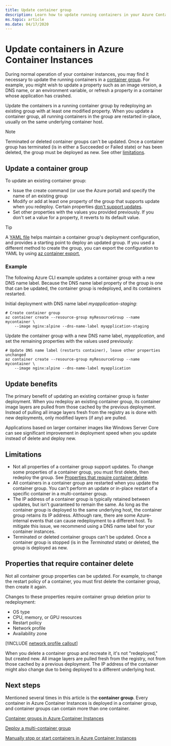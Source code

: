 ```yaml
---
title: Update container group
description: Learn how to update running containers in your Azure Container Instances container groups.
ms.topic: article
ms.date: 04/17/2020
---
```


# Update containers in Azure Container Instances

During normal operation of your container instances, you may find it necessary to update the running containers in a [container group](./container-instances-container-groups.md). For example, you might wish to update a property such as an image version, a DNS name, or an environment variable, or refresh a property in a container whose application has crashed.

Update the containers in a running container group by redeploying an existing group with at least one modified property. When you update a container group, all running containers in the group are restarted in-place, usually on the same underlying container host.

> [!NOTE]
> Terminated or deleted container groups can't be updated. Once a container group has terminated (is in either a Succeeded or Failed state) or has been deleted, the group must be deployed as new. See other [limitations](#limitations).

## Update a container group

To update an existing container group:

* Issue the create command (or use the Azure portal) and specify the name of an existing group 
* Modify or add at least one property of the group that supports update when you redeploy. Certain properties [don't support updates](#properties-that-require-container-delete).
* Set other properties with the values you provided previously. If you don't set a value for a property, it reverts to its default value.

> [!TIP]
> A [YAML file](./container-instances-container-groups.md#deployment) helps maintain a container group's deployment configuration, and provides a starting point to deploy an updated group. If you used a different method to create the group, you can export the configuration to YAML by using [az container export][az-container-export], 

### Example

The following Azure CLI example updates a container group with a new DNS name label. Because the DNS name label property of the group is one that can be updated, the container group is redeployed, and its containers restarted.

Initial deployment with DNS name label *myapplication-staging*:

```azurecli-interactive
# Create container group
az container create --resource-group myResourceGroup --name mycontainer \
    --image nginx:alpine --dns-name-label myapplication-staging
```

Update the container group with a new DNS name label, *myapplication*, and set the remaining properties with the values used previously:

```azurecli-interactive
# Update DNS name label (restarts container), leave other properties unchanged
az container create --resource-group myResourceGroup --name mycontainer \
    --image nginx:alpine --dns-name-label myapplication
```

## Update benefits

The primary benefit of updating an existing container group is faster deployment. When you redeploy an existing container group, its container image layers are pulled from those cached by the previous deployment. Instead of pulling all image layers fresh from the registry as is done with new deployments, only modified layers (if any) are pulled.

Applications based on larger container images like Windows Server Core can see significant improvement in deployment speed when you update instead of delete and deploy new.

## Limitations

* Not all properties of a container group support updates. To change some properties of a container group, you must first delete, then redeploy the group. See [Properties that require container delete](#properties-that-require-container-delete).
* All containers in a container group are restarted when you update the container group. You can't perform an update or in-place restart of a specific container in a multi-container group.
* The IP address of a container group is typically retained between updates, but isn't guaranteed to remain the same. As long as the container group is deployed to the same underlying host, the container group retains its IP address. Although rare, there are some Azure-internal events that can cause redeployment to a different host. To mitigate this issue, we recommend using a DNS name label for your container instances.
* Terminated or deleted container groups can't be updated. Once a container group is stopped (is in the *Terminated* state) or deleted, the group is deployed as new.

## Properties that require container delete

Not all container group properties can be updated. For example, to change the restart policy of a container, you must first delete the container group, then create it again.

Changes to these properties require container group deletion prior to redeployment:

* OS type
* CPU, memory, or GPU resources
* Restart policy
* Network profile
* Availability zone

[!INCLUDE [network profile callout](./includes/network-profile/network-profile-callout.md)]

When you delete a container group and recreate it, it's not "redeployed," but created new. All image layers are pulled fresh from the registry, not from those cached by a previous deployment. The IP address of the container might also change due to being deployed to a different underlying host.

## Next steps

Mentioned several times in this article is the **container group**. Every container in Azure Container Instances is deployed in a container group, and container groups can contain more than one container.

[Container groups in Azure Container Instances](./container-instances-container-groups.md)

[Deploy a multi-container group](container-instances-multi-container-group.md)

[Manually stop or start containers in Azure Container Instances](container-instances-stop-start.md)

<!-- LINKS - External -->

<!-- LINKS - Internal -->
[az-container-create]: /cli/azure/container#az_container_create
[azure-cli-install]: /cli/azure/install-azure-cli
[az-container-export]: /cli/azure/container#az_container_export

